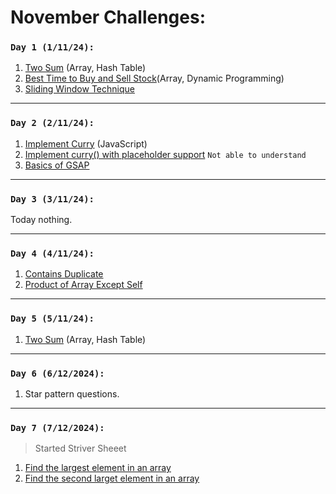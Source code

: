 # November Challenges:

### `Day 1 (1/11/24):`

1. [Two Sum](https://leetcode.com/problems/two-sum/description/) (Array, Hash Table)
2. [Best Time to Buy and Sell Stock](https://leetcode.com/problems/best-time-to-buy-and-sell-stock/description/)(Array, Dynamic Programming)
3. [Sliding Window Technique](https://algorithm-visualizer.org/dynamic-programming/sliding-window)

---

### `Day 2 (2/11/24):`

1. [Implement Curry](https://bigfrontend.dev/problem/implement-curry) (JavaScript)
2. [Implement curry() with placeholder support](https://bigfrontend.dev/problem/implement-curry-with-placeholder) `Not able to understand`
3. [Basics of GSAP](https://www.youtube.com/watch?v=Sc64ZiW2xPA&t=5590s)

---

### `Day 3 (3/11/24):`

Today nothing.

---

### `Day 4 (4/11/24):`

1. [Contains Duplicate](https://leetcode.com/problems/contains-duplicate/)
2. [Product of Array Except Self](https://leetcode.com/problems/product-of-array-except-self/)

---

### `Day 5 (5/11/24):`

1. [Two Sum](https://leetcode.com/problems/two-sum/description/) (Array, Hash Table)

---

### `Day 6 (6/12/2024):`

1. Star pattern questions.

---

### `Day 7 (7/12/2024):`

> Started Striver Sheeet

1. [Find the largest element in an array](https://takeuforward.org/data-structure/find-the-largest-element-in-an-array/)
2. [Find the second larget element in an array](https://takeuforward.org/data-structure/find-second-smallest-and-second-largest-element-in-an-array/)
